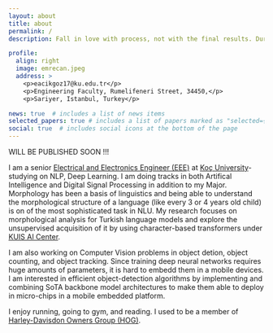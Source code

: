 ```yaml
---
layout: about
title: about
permalink: /
description: Fall in love with process, not with the final results. During that; rest at the end, not in the middle. #<a href="#">Affiliations</a>. Address. Contacts. Moto. Etc.

profile:
  align: right
  image: emrecan.jpeg
  address: >
    <p>eacikgoz17@ku.edu.tr</p>
    <p>Engineering Faculty, Rumelifeneri Street, 34450,</p>
    <p>Sariyer, Istanbul, Turkey</p>

news: true  # includes a list of news items
selected_papers: true # includes a list of papers marked as "selected={true}"
social: true  # includes social icons at the bottom of the page
---
```


WILL BE PUBLISHED SOON !!!

I am a senior [Electrical and Electronics Engineer (EEE)](https://ee.ku.edu.tr) at [Koç University](https://eng.ku.edu.tr/en/)-studying on NLP, Deep Learning. I am doing tracks in both Artifical Intelligence and Digital Signal Processing in addition to my Major. Morphology has been a basis of linguistics and being able to understand the morphological structure of a language (like every 3 or 4 years old child) is on of the most sophisticated task in NLU. My research focuses on morphological analysis for Turkish language models and explore the unsupervised acquisition of it by using character-based transformers under [KUIS AI Center](https://ai.ku.edu.tr). 

I am also working on Computer Vision problems in object detion, object counting, and object tracking. Since training deep neural networks requires huge amounts of parameters, it is hard to embedd them in a mobile devices. I am interested in efficient object-detection algorithms by implementing and combining SoTA backbone model architectures to make them able to deploy in micro-chips in a mobile embedded platform. 

I enjoy running, going to gym, and reading. I used to be a member of [Harley-Davisdon Owners Group (HOG)](https://harley-davidson-istanbul-east.com/harley-owners-group).

